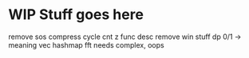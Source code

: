 # WIP Stuff goes here



remove sos
compress
cycle cnt
z func desc
remove win stuff
dp 0/1 -> meaning
vec hashmap
fft needs complex, oops

